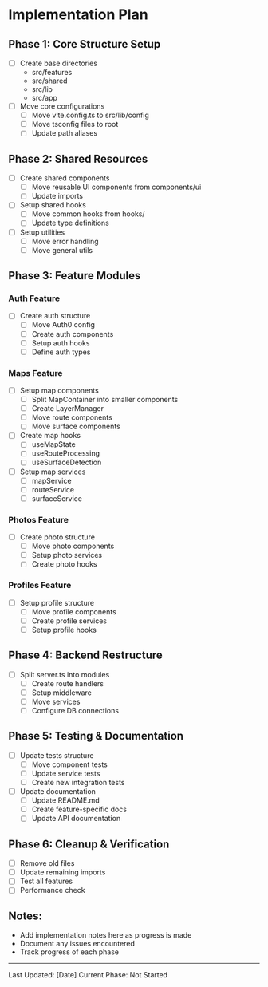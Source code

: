 # Implementation Plan

## Phase 1: Core Structure Setup
- [ ] Create base directories
  - src/features
  - src/shared
  - src/lib
  - src/app
- [ ] Move core configurations
  - [ ] Move vite.config.ts to src/lib/config
  - [ ] Move tsconfig files to root
  - [ ] Update path aliases

## Phase 2: Shared Resources
- [ ] Create shared components
  - [ ] Move reusable UI components from components/ui
  - [ ] Update imports
- [ ] Setup shared hooks
  - [ ] Move common hooks from hooks/
  - [ ] Update type definitions
- [ ] Setup utilities
  - [ ] Move error handling
  - [ ] Move general utils

## Phase 3: Feature Modules
### Auth Feature
- [ ] Create auth structure
  - [ ] Move Auth0 config
  - [ ] Create auth components
  - [ ] Setup auth hooks
  - [ ] Define auth types

### Maps Feature
- [ ] Setup map components
  - [ ] Split MapContainer into smaller components
  - [ ] Create LayerManager
  - [ ] Move route components
  - [ ] Move surface components
- [ ] Create map hooks
  - [ ] useMapState
  - [ ] useRouteProcessing
  - [ ] useSurfaceDetection
- [ ] Setup map services
  - [ ] mapService
  - [ ] routeService
  - [ ] surfaceService

### Photos Feature
- [ ] Create photo structure
  - [ ] Move photo components
  - [ ] Setup photo services
  - [ ] Create photo hooks

### Profiles Feature
- [ ] Setup profile structure
  - [ ] Move profile components
  - [ ] Create profile services
  - [ ] Setup profile hooks

## Phase 4: Backend Restructure
- [ ] Split server.ts into modules
  - [ ] Create route handlers
  - [ ] Setup middleware
  - [ ] Move services
  - [ ] Configure DB connections

## Phase 5: Testing & Documentation
- [ ] Update tests structure
  - [ ] Move component tests
  - [ ] Update service tests
  - [ ] Create new integration tests
- [ ] Update documentation
  - [ ] Update README.md
  - [ ] Create feature-specific docs
  - [ ] Update API documentation

## Phase 6: Cleanup & Verification
- [ ] Remove old files
- [ ] Update remaining imports
- [ ] Test all features
- [ ] Performance check

## Notes:
- Add implementation notes here as progress is made
- Document any issues encountered
- Track progress of each phase

---
Last Updated: [Date]
Current Phase: Not Started